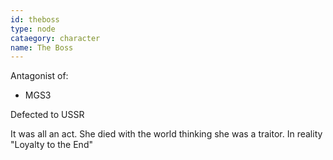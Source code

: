 ```yaml
---
id: theboss
type: node
cataegory: character
name: The Boss
---
```


Antagonist of:
* MGS3

Defected to USSR

It was all an act.
She died with the world thinking she was a traitor.
In reality "Loyalty to the End"
